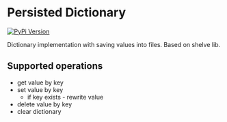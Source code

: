 Persisted Dictionary
====

[![PyPi Version][pypi-image]][pypi-url]


Dictionary implementation with saving values into files. 
Based on shelve lib.

Supported operations
--
- get value by key
- set value by key
    - if key exists - rewrite value
- delete value by key
- clear dictionary 

<!-- Markdown link & img dfn's -->
[pypi-image]: https://img.shields.io/badge/PyPi-0.0.1-green.svg
[pypi-url]: https://test.pypi.org/project/persistent-dictionary/

